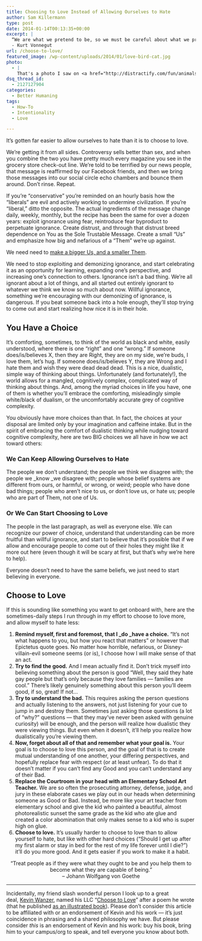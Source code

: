 ```yaml
---
title: Choosing to Love Instead of Allowing Ourselves to Hate
author: Sam Killermann
type: post
date: 2014-01-14T00:13:35+00:00
excerpt: |
  “We are what we pretend to be, so we must be careful about what we pretend to be.” 
  - Kurt Vonnegut
url: /choose-to-love/
featured_image: /wp-content/uploads/2014/01/love-bird-cat.jpg
photo:
  - |
    That's a photo I saw on <a href="http://distractify.com/fun/animals-fun/animal-pillows/" target="_blank">Distractify</a> (attributed to SodaHead.com) that was way too perfect for this article to pass up. Making things 110% perfect, and I might be wrong, folks, but I'm pretty sure that's a <a href="http://en.wikipedia.org/wiki/Lovebird" target="_blank">Lovebird</a>. *Swoon.*
dsq_thread_id:
  - 2127127904
categories:
  - Better Humaning
tags:
  - How-To
  - Intentionality
  - Love

---
```

It&#8217;s gotten far easier to allow ourselves to hate than it is to choose to love.

We&#8217;re getting it from all sides. Controversy sells better than sex, and when you combine the two you have pretty much every magazine you see in the grocery store check-out line. We&#8217;re told to be terrified by our news people, that message is reaffirmed by our Facebook friends, and then we bring those messages into our social circle echo chambers and bounce them around. Don&#8217;t rinse. Repeat.

If you&#8217;re &#8220;conservative&#8221; you&#8217;re reminded on an hourly basis how the &#8220;liberals&#8221; are evil and actively working to undermine civilization. If you&#8217;re &#8220;liberal,&#8221; ditto the opposite. The actual ingredients of the message change daily, weekly, monthly, but the recipe has been the same for over a dozen years: exploit ignorance using fear, reintroduce fear byproduct to perpetuate ignorance. Create distrust, and through that distrust breed dependence on You as the Sole Trustable Message. Create a small &#8220;Us&#8221; and emphasize how big and nefarious of a &#8220;Them&#8221; we&#8217;re up against.

We need need to [make a bigger Us, and a smaller Them][1].

We need to stop exploiting and demonizing ignorance, and start celebrating it as an opportunity for learning, expanding one&#8217;s perspective, and increasing one&#8217;s connection to others. Ignorance isn&#8217;t a bad thing. We&#8217;re all ignorant about a lot of things, and all started out entirely ignorant to whatever we think we know so much about now. Willful ignorance, something we&#8217;re encouraging with our demonizing of ignorance, is dangerous. If you beat someone back into a hole enough, they&#8217;ll stop trying to come out and start realizing how nice it is in their hole.

## You Have a Choice

It&#8217;s comforting, sometimes, to think of the world as black and white, easily understood, where there is one &#8220;right&#8221; and one &#8220;wrong.&#8221; If someone does/is/believes X, then they are Right, they are on my side, we&#8217;re buds, I love them, let&#8217;s hug. If someone does/is/believes Y, they are Wrong and I hate them and wish they were dead dead dead. This is a nice, dualistic, simple way of thinking about things. Unfortunately (and fortunately!), the world allows for a mangled, cognitively complex, complicated way of thinking about things. And, among the myriad choices in life you have, one of them is whether you&#8217;ll embrace the comforting, misleadingly simple white/black of dualism, or the uncomfortably accurate grey of cognitive complexity.

You obviously have more choices than that. In fact, the choices at your disposal are limited only by your imagination and caffeine intake. But in the spirit of embracing the comfort of dualistic thinking while nudging toward cognitive complexity, here are two BIG choices we all have in how we act toward others:

### We Can Keep Allowing Ourselves to Hate

The people we don&#8217;t understand; the people we think we disagree with; the people we _know _we disagree with; people whose belief systems are different from ours, or harmful, or wrong, or weird; people who have done bad things; people who aren&#8217;t nice to us, or don&#8217;t love us, or hate us; people who are part of Them, not one of Us.

### Or We Can Start Choosing to Love

The people in the last paragraph, as well as everyone else. We can recognize our power of choice, understand that understanding can be more fruitful than willful ignorance, and start to believe that it&#8217;s possible that if we allow and encourage people to come out of their holes they might like it more out here (even though it will be scary at first, but that&#8217;s why we&#8217;re here to help).

Everyone doesn&#8217;t need to have the same beliefs, we just need to start believing in everyone.

## Choose to Love

If this is sounding like something you want to get onboard with, here are the sometimes-daily steps I run through in my effort to choose to love more, and allow myself to hate less:

  1. **Remind myself, first and foremost, that I _do _have a choice.** &#8220;It&#8217;s not what happens to you, but how you react that matters&#8221; or however that Epictetus quote goes. No matter how horrible, nefarious, or Disney-villain-evil someone seems (or is), I choose how I will make sense of that an act.
  2. **Try to find the good.** And I mean actually find it. Don&#8217;t trick myself into believing something about the person is good &#8220;Well, they said they hate gay people but that&#8217;s only because they love families &#8212; families are cool.&#8221; There&#8217;s likely genuinely something about this person you&#8217;ll deem good, if so, great! If not&#8230;
  3. **Try to understand the bad.** This requires asking the person questions and actually listening to the answers, not just listening for your cue to jump in and destroy them. Sometimes just asking those questions (a lot of &#8220;why?&#8221; questions &#8212; that they may&#8217;ve never been asked with genuine curiosity) will be enough, and the person will realize how dualistic they were viewing things. But even when it doesn&#8217;t, it&#8217;ll help you realize how dualistically you&#8217;re viewing them.
  4. **Now, forget about all of that and remember what your goal is.** Your goal is to choose to love this person, and the goal of that is to create mutual understanding of one another, your differing perspectives, and hopefully replace fear with respect (or at least unfear). To do that it doesn&#8217;t matter if you can&#8217;t find any Good and you can&#8217;t understand any of their Bad.
  5. **Replace the Courtroom in your head with an Elementary School Art Teacher.** We are so often the prosecuting attorney, defense, judge, and jury in these elaborate cases we play out in our heads when determining someone as Good or Bad. Instead, be more like your art teacher from elementary school and give the kid who painted a beautiful, almost photorealistic sunset the same grade as the kid who ate glue and created a color abomination that only makes sense to a kid who is super high on glue.
  6. **Choose to love.** It&#8217;s usually harder to choose to love than to allow yourself to hate, but like with other hard choices (&#8220;Should I get up after my first alarm or stay in bed for the rest of my life forever until I die?&#8221;) it&#8217;ll do you more good. And it gets easier if you work to make it a habit.

<p style="text-align: center;">
  &#8220;Treat people as if they were what they ought to be and you help them to become what they are capable of being.&#8221;<br /> &#8211; Johann Wolfgang von Goethe
</p>

***

<p style="text-align: left;">
  Incidentally, my friend slash wonderful person I look up to a great deal, <a href="http://www.kevinwanzer.com" target="_blank">Kevin Wanzer</a>, named his LLC &#8220;<a href="http://www.choosetolove.com">Choose to Love</a>&#8221; after a poem he wrote (that he published <a href="http://www.amazon.com/Choose-To-Love-About-Choices/dp/1420895214/ref=sr_1_1?ie=UTF8&qid=1389657530&sr=8-1&keywords=choose+to+love" target="_blank">as an illustrated book</a>). Please don&#8217;t consider this article to be affiliated with or an endorsement of Kevin and his work &#8212; it&#8217;s just coincidence in phrasing and a shared philosophy we have. But please consider <em>this </em>is an endorsement of Kevin and his work: buy his book, bring him to your campus/org to speak, and tell everyone you know about both.
</p>

 [1]: //us-vs-them/ "Making a Bigger “Us” and a Smaller “Them”"
